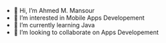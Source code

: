 - 👋 Hi, I’m Ahmed M. Mansour
- 👀 I’m interested in Mobile Apps Developement
- 🌱 I’m currently learning Java
- 💞️ I’m looking to collaborate on Apps Developement
<!---
AhmedMansour1511/AhmedMansour1511 is a ✨ special ✨ repository because its `README.md` (this file) appears on your GitHub profile.
You can click the Preview link to take a look at your changes.
--->
